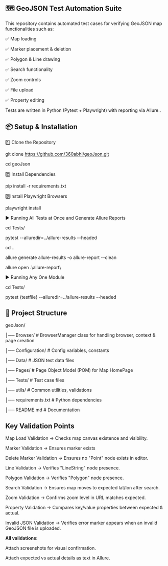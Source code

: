 ## 🗺️ GeoJSON Test Automation Suite

This repository contains automated test cases for verifying GeoJSON map functionalities such as:

✅ Map loading

✅ Marker placement & deletion

✅ Polygon & Line drawing

✅ Search functionality

✅ Zoom controls

✅ File upload

✅ Property editing

Tests are written in Python (Pytest + Playwright) with reporting via Allure..


## 📦 Setup & Installation

1️⃣ Clone the Repository

git clone https://github.com/360abhi/geoJson.git

cd geoJson

2️⃣ Install Dependencies

pip install -r requirements.txt

3️⃣Install Playwright Browsers

️playwright install

▶️ Running All Tests at Once and Generate Allure Reports

cd Tests/

pytest --alluredir=../allure-results --headed

cd ..

allure generate allure-results -o allure-report --clean

allure open .\allure-report\

▶️ Running Any One Module

cd Tests/

pytest {testfile} --alluredir=../allure-results --headed

## 📂 Project Structure  

geoJson/

│── Browser/             # BrowserManager class for handling browser, context & page creation

│── Configuration/       # Config variables, constants

│── Data/                # JSON test data files

│── Pages/               # Page Object Model (POM) for Map HomePage

│── Tests/               # Test case files

│── utils/               # Common utilities, validations

│── requirements.txt     # Python dependencies

│── README.md            # Documentation



## Key Validation Points


Map Load Validation → Checks map canvas existence and visibility.

Marker Validation → Ensures marker exists

Delete Marker Validation → Ensures no "Point" node exists in editor.

Line Validation → Verifies "LineString" node presence.

Polygon Validation → Verifies "Polygon" node presence.

Search Validation → Ensures map moves to expected lat/lon after search.

Zoom Validation → Confirms zoom level in URL matches expected.

Property Validation → Compares key/value properties between expected & actual.

Invalid JSON Validation → Verifies error marker appears when an invalid GeoJSON file is uploaded.

**All validations:**

Attach screenshots for visual confirmation.

Attach expected vs actual details as text in Allure.





